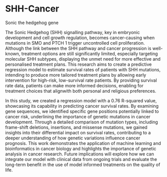 # SHH-Cancer
Sonic the hedgehog gene

The Sonic Hedgehog (SHH) signalling pathway, key in embryonic development and cell growth regulation, becomes cancer-causing when mutations in SMO and PTCH 1 trigger uncontrolled cell proliferation. Although the link between the SHH pathway and cancer progression is well-known, treatment options are still significantly limited, especially targeting molecular SHH subtypes, displaying the unmet need for more effective and personalised treatment plans. This research aims to create a predictive regression model to estimate survival rates of patients with SHH mutations, intending to produce more tailored treatment plans by allowing early intervention for high-risk, low-survival rate patients. By providing survival rate data, patients can make more informed decisions, enabling for treatment choices that alignwith both personal and religious preferences.

In this study, we created a regression model with a 0.76 R-squared value, showcasing its capability in predicting cancer survival rates. By examining gene sequences, we identified specific gene positions potentially linked to cancer risk, underlining the importance of genetic mutations in cancer development. Through a detailed comparison of mutation types, including frame-shift deletions, insertions, and missense mutations, we gained insights into their differential impact on survival rates, contributing to a deeper understanding of how genetic variations influence cancer prognosis. This work demonstrates the application of machine learning and bioinformatics in cancer biology and highlights the importance of genetic analysis in cancer research. Future implications will explore how we can integrate our model with clinical data from ongoing trials and evaluate the long-term benefit in the use of model informed treatments on the quality of life.
